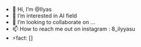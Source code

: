- 👋 Hi, I’m @Ilyas
- 👀 I’m interested in AI field 
- 💞️ I’m looking to collaborate on ...
- 📫 How to reach me out on instagram :  8_ilyyasu
- ⚡fact: []

<!---
Ilyasuuu/Ilyasuuu is a ✨ special ✨ repository because its `README.md` (this file) appears on your GitHub profile.
You can click the Preview link to take a look at your changes.
--->
